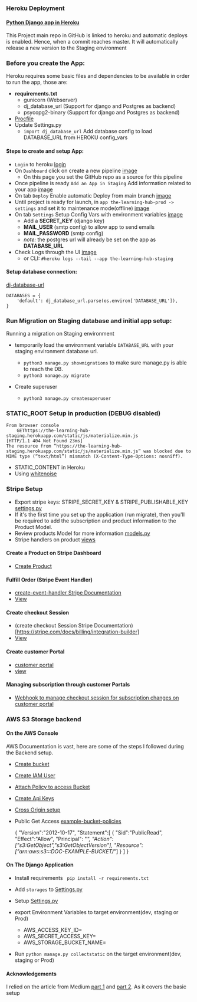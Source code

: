 
### Heroku Deployment

#### [Python Django app in Heroku](https://devcenter.heroku.com/articles/deploying-python)
   
This Project main repo in GitHub is linked to heroku and automatic deploys is enabled. Hence, when a commit reaches master. It will automatically release a new version to the Staging environment 

### Before you create the App:
  Heroku requires some basic files and dependencies to be available in order to run the app, those are:

  - **requirements.txt**
    - gunicorn (Webserver)
    - dj_database_url  (Support for django and Postgres as backend)
    - psycopg2-binary (Support for django and Postgres as backend)
  - [Procfile](Procfile)
  - Update Settings.py
    - `import dj_database_url` Add database config to load DATABASE_URL from HEROKU config_vars


#### Steps to create and setup App:
- `Login` to heroku [login](https://id.heroku.com/login)
- On `Dashboard`  click on create a new pipeline [image](readme_resources/heroku_images_deploy/create_pipeline.png)
  - On this page you set the GitHub repo as a source for this pipeline
- Once pipeline is ready `Add an App in Staging` Add information related to your app [image](readme_resources/heroku_images_deploy/staging_prod_apps_in_pipeline.png)
- On tab `Deploy` Enable automatic Deploy from main branch [image](readme_resources/heroku_images_deploy/automatic_deploy.png)
- Until project  is ready for launch, in `app the-learning-hub-prod -> settings` and set it to maintenance mode(offline) [image](readme_resources/heroku_images_deploy/set-production-app-to-maintenance.png)
- On tab `Settings` Setup Config Vars with environment variables [image](readme_resources/heroku_images_deploy/config_vars.png) 
  - Add a **SECRET_KEY** (django key)
  - **MAIL_USER** (smtp config) to allow app to send emails
  - **MAIL_PASSWORD** (smtp config)
  - _note:_ the postgres url will already be set on the app as **DATABASE_URL**
- Check Logs through the UI [image](https://github.com/diogo-pessoa/the-bookshelf/blob/master/readme-content/heroku-deploy/check_log_UI.png)
    - or CLI: `#heroku logs --tail --app the-learning-hub-staging`
      
#### Setup database connection:

[dj-database-url](https://pypi.org/project/dj-database-url/)

    DATABASES = {
        'default': dj_database_url.parse(os.environ['DATABASE_URL']),
    }
    

### Run Migration on Staging database and initial app setup: 
  Running a migration on Staging environment

- temporarily load the environment variable `DATABASE_URL` with your staging environment database url. 
  
  - `python3 manage.py showmigrations` to make sure manage.py is able to reach the DB.
  - `python3 manage.py migrate`
  
- Create superuser
  - `python3 manage.py createsuperuser`


### STATIC_ROOT Setup in production (DEBUG disabled)

    From browser console
        GEThttps://the-learning-hub-staging.herokuapp.com/static/js/materialize.min.js
    [HTTP/1.1 404 Not Found 23ms]
    The resource from “https://the-learning-hub-staging.herokuapp.com/static/js/materialize.min.js” was blocked due to MIME type (“text/html”) mismatch (X-Content-Type-Options: nosniff).

- STATIC_CONTENT in Heroku 
- Using [whitenoise](https://warehouse.python.org/project/whitenoise/) 

### Stripe Setup

  - Export stripe keys: STRIPE_SECRET_KEY & STRIPE_PUBLISHABLE_KEY [settings.py](TheLearningHub/settings.py#L212)
  - If it's the first time you set up the application (run migrate), then you'll be required to add the subscription and product information to the Product Model.
  - Review products Model for more information [models.py](products/models.py)
  - Stripe handlers on product [views](products/views.py)

#### Create a Product on Stripe Dashboard
  - [Create Product](https://support.stripe.com/questions/how-to-create-products-and-prices)

#### Fulfill Order (Stripe Event Handler)

  - [create-event-handler Stripe Documentation](https://stripe.com/docs/payments/checkout/fulfill-orders#create-event-handler)
  - [View](products/views.py#L58)

#### Create checkout Session
  - (create checkout Session Stripe Documentation)[https://stripe.com/docs/billing/integration-builder]
  - [View](products/views.py#L17) 

#### Create customer Portal
 - [customer portal](https://stripe.com/docs/billing/subscriptions/build-subscription)
 - [view](products/views.py#97)
#### Managing subscription through customer Portals

- [Webhook to manage checkout session for subscription changes on customer portal](https://stripe.com/docs/billing/subscriptions/integrating-customer-portal#webhooks)

### AWS S3 Storage backend

#### On the AWS Console
AWS Documentation is vast, here are some of the steps I followed during the Backend setup.

- [Create bucket](https://docs.aws.amazon.com/AmazonS3/latest/userguide/create-bucket-overview.html)
- [Create IAM User](https://docs.aws.amazon.com/IAM/latest/UserGuide/id_users_create.html)
- [Attach Policy to access Bucket](https://docs.aws.amazon.com/cli/latest/userguide/cli-services-iam-policy.html)
- [Create Api Keys](https://docs.aws.amazon.com/IAM/latest/UserGuide/id_credentials_access-keys.html)
- [Cross Origin setup](https://docs.aws.amazon.com/AmazonS3/latest/userguide/ManageCorsUsing.html?icmpid=docs_s3_hp_cors_editor_page)
- Public Get Access [example-bucket-policies](https://docs.aws.amazon.com/AmazonS3/latest/userguide/example-bucket-policies.html)


    {
         "Version":"2012-10-17",
         "Statement":[
            {
              "Sid":"PublicRead",
              "Effect":"Allow",
              "Principal": "*",
              "Action":["s3:GetObject","s3:GetObjectVersion"],
              "Resource":["arn:aws:s3:::DOC-EXAMPLE-BUCKET/*"]
            }
        ]
    }

#### On The Django Application
- Install requirements ` pip install -r requirements.txt`
- Add `storages` to [Settings.py](TheLearningHub/settings.py#L48) 
- Setup [Settings.py](TheLearningHub/settings.py#L174)

- export Environment Variables to target environment(dev, staging or Prod)
  - AWS_ACCESS_KEY_ID=<Get from IAM Console>
  - AWS_SECRET_ACCESS_KEY=<Get from IAM Console>
  - AWS_STORAGE_BUCKET_NAME=<BucketName>

- Run `python manage.py collectstatic` on the target environment(dev, staging or Prod)

#### Acknowledgements

I relied on the article from Medium [part 1](https://medium.com/the-geospatials/serve-django-static-files-on-aws-s3-part-1-da41b05f3a79) and [part 2](https://medium.com/the-geospatials/serve-django-static-media-files-on-aws-s3-part-2-d0e8578dd2db). As it covers the basic setup  
